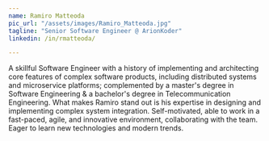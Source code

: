 ```yaml
---
name: Ramiro Matteoda
pic_url: "/assets/images/Ramiro_Matteoda.jpg"
tagline: "Senior Software Engineer @ ArionKoder"
linkedin: /in/rmatteoda/

---
```

A skillful Software Engineer with a history of implementing and architecting core features of complex software products, including distributed systems and microservice platforms; complemented by a master's degree in Software Engineering & a bachelor's degree in Telecommunication Engineering.
What makes Ramiro stand out is his expertise in designing and implementing complex system integration.
Self-motivated, able to work in a fast-paced, agile, and innovative environment, collaborating with the team. Eager to learn
new technologies and modern trends.
